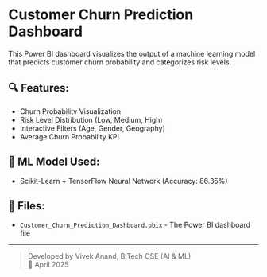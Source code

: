 # Customer Churn Prediction Dashboard

This Power BI dashboard visualizes the output of a machine learning model that predicts customer churn probability and categorizes risk levels.

## 🔍 Features:
- Churn Probability Visualization
- Risk Level Distribution (Low, Medium, High)
- Interactive Filters (Age, Gender, Geography)
- Average Churn Probability KPI

## 🧠 ML Model Used:
- Scikit-Learn + TensorFlow Neural Network (Accuracy: 86.35%)

## 📁 Files:
- `Customer_Churn_Prediction_Dashboard.pbix` - The Power BI dashboard file

---

> Developed by Vivek Anand, B.Tech CSE (AI & ML)  
> 📅 April 2025  
